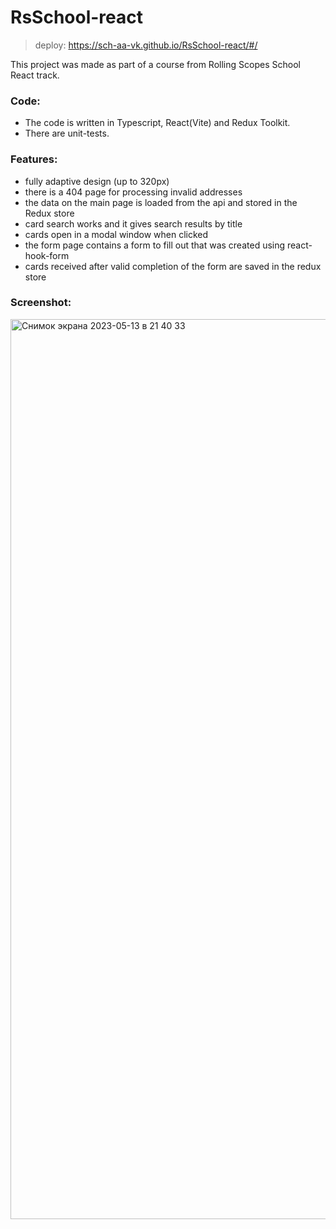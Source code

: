 # RsSchool-react

>deploy: https://sch-aa-vk.github.io/RsSchool-react/#/

This project was made as part of a course from Rolling Scopes School React track.

### Code:
- The code is written in Typescript, React(Vite) and Redux Toolkit.
- There are unit-tests.

### Features: 
- fully adaptive design (up to 320px)
- there is a 404 page for processing invalid addresses
- the data on the main page is loaded from the api and stored in the Redux store
- card search works and it gives search results by title
- cards open in a modal window when clicked
- the form page contains a form to fill out that was created using react-hook-form
- cards received after valid completion of the form are saved in the redux store

### Screenshot: 
<img width="1440" alt="Снимок экрана 2023-05-13 в 21 40 33" src="https://github.com/sch-aa-vk/RsSchool-react/assets/89934145/5fa800e4-eda8-4e61-b918-c95fdf7c05e3">
